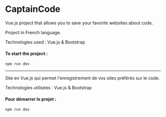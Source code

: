 # CaptainCode

Vue.js project that allows you to save your favorite websites about code.

Project in French language.

Technologies used : Vue.js & Bootstrap

#### To start the project :

```sh
npm run dev
```

-------- 

Site en Vue.js qui permet l'enregistrement de vos sites préférés sur le code.

Technologies utilisées : Vue.js & Bootstrap

#### Pour démarrer le projet :

```sh
npm run dev
```
